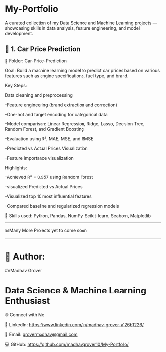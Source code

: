 # My-Portfolio
A curated collection of my Data Science and Machine Learning projects — showcasing skills in data analysis, feature engineering, and model development.

## 🚗 1. Car Price Prediction

📁 Folder: Car-Price-Prediction

Goal:
Build a machine learning model to predict car prices based on various features such as engine specifications, fuel type, and brand.

Key Steps:

Data cleaning and preprocessing

-Feature engineering (brand extraction and correction)

-One-hot and target encoding for categorical data

-Model comparison: Linear Regression, Ridge, Lasso, Decision Tree, Random Forest, and Gradient Boosting

-Evaluation using R², MAE, MSE, and RMSE

-Predicted vs Actual Prices Visualization

-Feature importance visualization

Highlights:

-Achieved R² = 0.957 using Random Forest

-visualized Predicted vs Actual Prices

-Visualized top 10 most influential features

-Compared baseline and regularized regression models


🧾 Skills used: Python, Pandas, NumPy, Scikit-learn, Seaborn, Matplotlib

--------------------------------------------------------------------------------------------------------------------------------------------------------------------

📊Many More Projects yet to come soon

--------------------------------------------------------------------------------------------------------------------------------------------------------------------
 # 👤 Author:
 
 #nMadhav Grover
 
 # Data Science & Machine Learning Enthusiast

🌐 Connect with Me

📎 LinkedIn:
    https://www.linkedin.com/in/madhav-grover-a126b1226/

📧 Email:
    grovermadhav@gmail.com

💻 GitHub:
    https://github.com/madhavgrover10/My-Portfolio/
    

